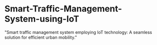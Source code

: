 # Smart-Traffic-Management-System-using-IoT
"Smart traffic management system employing IoT technology: A seamless solution for efficient urban mobility."
